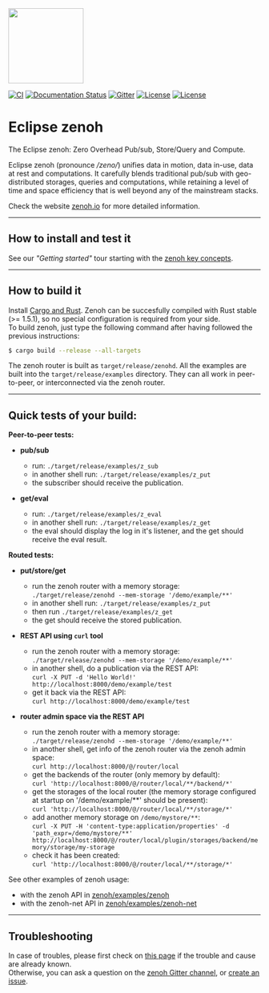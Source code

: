 <img src="http://zenoh.io/img/zenoh-dragon-small.png" height="150">

[![CI](https://github.com/eclipse-zenoh/zenoh/workflows/CI/badge.svg)](https://github.com/eclipse-zenoh/zenoh/actions?query=workflow%3A%22CI%22)
[![Documentation Status](https://readthedocs.org/projects/zenoh-rust/badge/?version=latest)](https://zenoh-rust.readthedocs.io/en/latest/?badge=latest)
[![Gitter](https://badges.gitter.im/atolab/zenoh.svg)](https://gitter.im/atolab/zenoh?utm_source=badge&utm_medium=badge&utm_campaign=pr-badge)
[![License](https://img.shields.io/badge/License-EPL%202.0-blue)](https://choosealicense.com/licenses/epl-2.0/)
[![License](https://img.shields.io/badge/License-Apache%202.0-blue.svg)](https://opensource.org/licenses/Apache-2.0)

# Eclipse zenoh
The Eclipse zenoh: Zero Overhead Pub/sub, Store/Query and Compute.

Eclipse zenoh (pronounce _/zeno/_) unifies data in motion, data in-use, data at rest and computations. It carefully blends traditional pub/sub with geo-distributed storages, queries and computations, while retaining a level of time and space efficiency that is well beyond any of the mainstream stacks.

Check the website [zenoh.io](http://zenoh.io) for more detailed information.

-------------------------------
## How to install and test it

See our _"Getting started"_ tour starting with the [zenoh key concepts](https://zenoh.io/docs/getting-started/key-concepts/).

-------------------------------
## How to build it

Install [Cargo and Rust](https://doc.rust-lang.org/cargo/getting-started/installation.html). Zenoh can be succesfully compiled with Rust stable (>= 1.5.1), so no special configuration is required from your side.  
To build zenoh, just type the following command after having followed the previous instructions:

```bash
$ cargo build --release --all-targets
```

The zenoh router is built as `target/release/zenohd`. All the examples are built into the `target/release/examples` directory. They can all work in peer-to-peer, or interconnected via the zenoh router.

-------------------------------
## Quick tests of your build:

**Peer-to-peer tests:**

 - **pub/sub**
    - run: `./target/release/examples/z_sub`
    - in another shell run: `./target/release/examples/z_put`
    - the subscriber should receive the publication.

 - **get/eval**
    - run: `./target/release/examples/z_eval`
    - in another shell run: `./target/release/examples/z_get`
    - the eval should display the log in it's listener, and the get should receive the eval result.

**Routed tests:**

 - **put/store/get**
    - run the zenoh router with a memory storage:  
      `./target/release/zenohd --mem-storage '/demo/example/**'`
    - in another shell run: `./target/release/examples/z_put`
    - then run `./target/release/examples/z_get`
    - the get should receive the stored publication.

 - **REST API using `curl` tool**
    - run the zenoh router with a memory storage:  
      `./target/release/zenohd --mem-storage '/demo/example/**'`
    - in another shell, do a publication via the REST API:  
      `curl -X PUT -d 'Hello World!' http://localhost:8000/demo/example/test`
    - get it back via the REST API:  
      `curl http://localhost:8000/demo/example/test`

  - **router admin space via the REST API**
    - run the zenoh router with a memory storage:  
      `./target/release/zenohd --mem-storage '/demo/example/**'`
    - in another shell, get info of the zenoh router via the zenoh admin space:  
      `curl http://localhost:8000/@/router/local`
    - get the backends of the router (only memory by default):  
      `curl 'http://localhost:8000/@/router/local/**/backend/*'`
    - get the storages of the local router (the memory storage configured at startup on '/demo/example/**' should be present):  
     `curl 'http://localhost:8000/@/router/local/**/storage/*'`
    - add another memory storage on `/demo/mystore/**`:  
      `curl -X PUT -H 'content-type:application/properties' -d 'path_expr=/demo/mystore/**' http://localhost:8000/@/router/local/plugin/storages/backend/memory/storage/my-storage`
    - check it has been created:  
      `curl 'http://localhost:8000/@/router/local/**/storage/*'`


See other examples of zenoh usage:
 - with the zenoh API in [zenoh/examples/zenoh](https://github.com/eclipse-zenoh/zenoh/tree/master/zenoh/examples/zenoh)
 - with the zenoh-net API in [zenoh/examples/zenoh-net](https://github.com/eclipse-zenoh/zenoh/tree/master/zenoh/examples/zenoh-net)

-------------------------------
## Troubleshooting

In case of troubles, please first check on [this page]() if the trouble and cause are already known.  
Otherwise, you can ask a question on the [zenoh Gitter channel](https://gitter.im/atolab/zenoh), or [create an issue](https://github.com/eclipse-zenoh/zenoh/issues).
